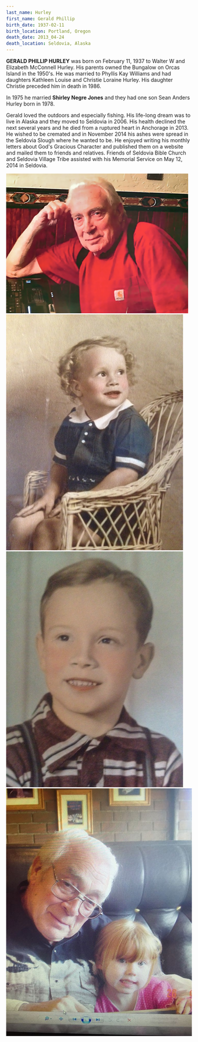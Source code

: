 ```yaml
---
last_name: Hurley
first_name: Gerald Phillip
birth_date: 1937-02-11
birth_location: Portland, Oregon
death_date: 2013_04-24
death_location: Seldovia, Alaska
---
```

**GERALD PHILLIP HURLEY** was born on February 11, 1937 to Walter W and Elizabeth McConnell Hurley.   His parents owned the Bungalow on Orcas Island in the 1950's. 
He was married to Phyllis Kay Williams and had daughters Kathleen Louise and Christie Loraine Hurley. His daughter Christie preceded him in death in 1986. 

In 1975 he married **Shirley Negre Jones** and they had one son Sean Anders Hurley born in 1978. 

Gerald loved the outdoors and especially fishing. His life-long dream was to live in Alaska and they moved to Seldovia in 2006. His health declined the next several years and he died from a ruptured heart in Anchorage in 2013. He wished to be cremated and in November 2014 his ashes were spread in the Seldovia Slough where he wanted to be. He enjoyed writing his monthly letters about God's Gracious Character and published them on a website and mailed them to friends and relatives. Friends of Seldovia Bible Church and Seldovia Village Tribe assisted with his Memorial Service on May 12, 2014 in Seldovia.

![](../assets/images/GerryHurley1.png)
![](../assets/images/GerryHurley2.jpg)
![](../assets/images/GerryHurley3.jpg)
![](../assets/images/GerryHurly5.jpg)

